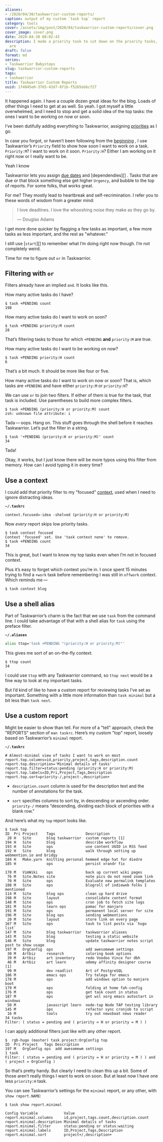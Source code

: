 ```yaml
---
aliases:
- /2020/04/30/taskwarrior-custom-reports/
caption: output of my custom `task top` report
category: tools
cover: /assets/img/post/2020/04/taskwarrior-custom-reports/cover.png
cover_image: cover.png
date: 2020-04-30 08:02:43
description: I made a priority task to cut down on the priority tasks, and here we
  are
draft: false
format: md
series:
- Taskwarrior Babysteps
slug: taskwarrior-custom-reports
tags:
- taskwarrior
title: Taskwarrior Custom Reports
uuid: 1f4045e0-3765-43d7-8f1b-f5265ebbcf27
---
```


It happened again. I have a couple dozen great ideas for the blog. Loads of
other things I need to get at as well. So yeah. I got myself a little
overwhelmed, and I need to stop and get a solid idea of the top tasks: the ones
I want to be working on now or soon.

[priorities]: /post/2017/12/taskwarrior-priorities/

I’ve been dutifully adding everything to Taskwarrior, assigning [priorities][]
as I go.

[beginning]: /post/2017/12/taskwarrior/

In case you forgot, or haven’t been following from the [beginning][] , I use
Taskwarrior’s `Priority` field to show how soon I want to work on a task.
`Priority:M`? I want to work on it soon. `Priority:H`? Either I am working on
it right now or I really want to be.

[due dates]: /post/2018/01/taskwarrior-due-dates/
[dependencies]: /post/2018/02/setting-task-dependencies-in-taskwarrior/
[`task start`]: /post/2018/12/active-tasks-in-taskwarrior/

<aside class="admonition">
<p class="admonition-title">Yeah I know</p>

Taskwarrior lets you assign [due dates][] and [dependendies][] . Tasks that are
due or that block something else get higher `Urgency`, and bubble to the top of
reports. For some folks, that works great.

For me? They mostly lead to heartbreak and self-recrimination. I refer you to
these words of wisdom from a greater mind:

> I love deadlines. I love the whooshing noise they make as they go by.
>
> — Douglas Adams

I get more done quicker by flagging a few tasks as important, a few more tasks
as less important, and the rest as "whatever."

I still use [`start`][] to remember what I’m doing right now though. I’m not
completely weird.

</aside>

Time for me to figure out `or` in Taskwarrior.

## Filtering with `or`

Filters already have an implied `and`. It looks like this.

How many active tasks do I have?

    $ task +PENDING count
    198

How many active tasks do I want to work on soon?

    $ task +PENDING priority:M count
    28

That’s filtering tasks to those for which `+PENDING` **and** `priority:M` are
true.

How many active tasks do I want to be working on now?

    $ task +PENDING priority:H count
    6

That’s a bit much. It should be more like four or five.

How many active tasks do I want to work on now or soon? That is, which tasks
are `+PENDING` and have either `priority:M` or `priority:H`?

We can use `or` to join two filters. If either of them is true for the task,
that task is included. Use parentheses to build more complex filters.

    $ task +PENDING (priority:H or priority:M) count
    zsh: unknown file attribute: i

Tada — oops. Hang on. This stuff goes through the shell before it reaches
Taskwarrior. Let’s put the filter in a string.

    $ task '+PENDING (priority:H or priority:M)' count
    34

Tada!

Okay, it works, but I just know there will be more typos using this filter from
memory. How can I avoid typing it in every time?

## Use a context

I could add that priority filter to my "focused" [context](/post/2018/02/taskwarrior-contexts/), used when I need to ignore distracting ideas.

**`~/.taskrc`**

    context.focused=-idea -shelved (priority:H or priority:M)

Now *every* report skips low priority tasks.

    $ task context focused
    Context 'focused' set. Use 'task context none' to remove.
    $ task +PENDING count
    34

This is great, but I want to know my top tasks even when I’m not in focused context.

Plus it’s easy to forget which context you’re in. I once spent 15 minutes
trying to find a `+work` task before remembering I was still in `offwork`
context. Which reminds me — 

    $ task context blog

## Use a shell alias

Part of Taskwarrior’s charm is the fact that we use `task` from the command
line. I could take advantage of that with a shell alias for `task` using the
preface filter.

**`~/.aliases`**

``` bash
alias ttop='task +PENDING "(priority:H or priority:M)"'
```

This gives me sort of an on-the-fly context.

    $ ttop count
    34

I could use `ttop` with any Taskwarrior command, so `ttop next` would be a fine
way to look at my important tasks.

But I’d kind of like to have a custom report for reviewing tasks I’ve set as
important. Something with a little more information than `task minimal` but a
bit less than `task next`.

## Use a custom report

Might be easier to show than tell. For more of a "tell" approach, check the
"REPORTS" section of `man taskrc`. Here’s my custom "top" report, loosely based
on Taskwarrior’s `minimal` report.

**`~/.taskrc`**

```text
# Almost-minimal view of tasks I want to work on most
report.top.columns=id,priority,project,tags,description.count 
report.top.description='Minimal details of tasks'
report.top.filter=status:pending (priority:H or priority:M)
report.top.labels=ID,Pri,Project,Tags,Description
report.top.sort=priority-/,project-,description+ 
```

- `description.count` column is used for the description text and the number of
  annotations for the task.

- `sort` specifies columns to sort by, in descending or ascending order.
  `priority-/` means “descending, dividing each block of priorities with a
  blank row.”

And here’s what my `top` report looks like.

    $ task top
    ID  Pri Project    Tags              Description
     28 H   Site       blog taskwarrior  custom reports [1]
    194 H   Site       blog              describe workflow
    193 H   Site       ops               use content UUID in RSS feed
    192 H   Site       blog              walk through setting up webmention.io and bridgy
    184 H   Make.yarn  knitting personal hemmed edge hat for diedre
    185 H              ops               persist xrandr fix

    170 M   VimWiki    ops               back up current wiki pages
     76 M   Site.Notes site              note pics do not need zoom link
     70 M   Site       ops               Evaluate new permalink templates
    188 M   Site       ops               blogroll of indieweb folks I mentioned
    114 M   Site       blog ops          clean up hard drive
    198 M   Site       layout            consolidate content format
    148 M   Site       ops               cron job to fetch site logs
    181 M   Site       learn ops         pamac for manjaro
    191 M   Site       ops               permanent local server for site
    196 M   Site       blog ops          sending webmentions
     20 M   Site       layout            store link on every page
    167 M   Site       ops               task to list posts via `hugo list`
    147 M   Site       blog taskwarrior  taskwarrior aliases
    143 M   Site       blog              testing a static website
    146 M   Site       blog              update taskwarrior notes script post to show usage
    197 M   OrgConfig  ops               add awesomewm settings
     30 M   Artbiz     research          coloring book options
     39 M   Artbiz     art inventory     redo Voodoo Vince for dbh
     46 M   Artbiz     art learn         udemy affinity designer course [1]
     99 M              dev readlist      Art of PostgreSQL
    186 M              emacs ops         Try telega for emacs
    178 M              ops               add windows option to manjaro boot
    179 M              ops               folding at home fah-config
    176 M              ops               get task count in status
    187 M              ops               get wsl xorg emacs autostart in windows
     50 M              javascript learn  node-tap Node TAP testing library
    145 M              ops               refactor sync cronjob to script
     16 M              tools             try out newsboat news reader
    34 tasks
    Filter: ( status = pending and ( priority = H or priority = M ) )

I can apply additional filters just like with any other report.

    $  rgb-hugo (master) task project:OrgConfig top
    ID  Pri Project   Tags Description
    197 M   OrgConfig ops  add awesomewm settings
    1 task
    Filter: ( status = pending and ( priority = H or priority = M ) ) and ( project = OrgConfig )

So that’s pretty handy. But clearly I need to clean this up a bit. Some of
those aren’t really things I want to work on soon. But at least now I have one
less `priority:H` task.

You can see Taskwarrior’s settings for the `minimal` report, or any other, with
`show report.NAME`:

    $ task show report.minimal

    Config Variable            Value
    report.minimal.columns     id,project,tags.count,description.count
    report.minimal.description Minimal details of tasks
    report.minimal.filter      status:pending or status:waiting
    report.minimal.labels      ID,Project,Tags,Description
    report.minimal.sort        project+/,description+